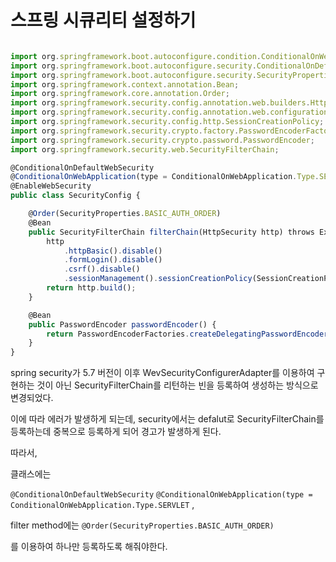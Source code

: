# 스프링 시큐리티 설정하기
```jsx

import org.springframework.boot.autoconfigure.condition.ConditionalOnWebApplication;
import org.springframework.boot.autoconfigure.security.ConditionalOnDefaultWebSecurity;
import org.springframework.boot.autoconfigure.security.SecurityProperties;
import org.springframework.context.annotation.Bean;
import org.springframework.core.annotation.Order;
import org.springframework.security.config.annotation.web.builders.HttpSecurity;
import org.springframework.security.config.annotation.web.configuration.EnableWebSecurity;
import org.springframework.security.config.http.SessionCreationPolicy;
import org.springframework.security.crypto.factory.PasswordEncoderFactories;
import org.springframework.security.crypto.password.PasswordEncoder;
import org.springframework.security.web.SecurityFilterChain;

@ConditionalOnDefaultWebSecurity
@ConditionalOnWebApplication(type = ConditionalOnWebApplication.Type.SERVLET)
@EnableWebSecurity
public class SecurityConfig {

    @Order(SecurityProperties.BASIC_AUTH_ORDER)
    @Bean
    public SecurityFilterChain filterChain(HttpSecurity http) throws Exception {
        http
            .httpBasic().disable()
            .formLogin().disable()
            .csrf().disable()
            .sessionManagement().sessionCreationPolicy(SessionCreationPolicy.STATELESS);
        return http.build();
    }

    @Bean
    public PasswordEncoder passwordEncoder() {
        return PasswordEncoderFactories.createDelegatingPasswordEncoder();
    }
}
```

spring security가 5.7 버전이 이후 WevSecurityConfigurerAdapter를 이용하여 구현하는 것이 아닌 SecurityFilterChain를 리턴하는 빈을 등록하여 생성하는 방식으로 변경되었다.  

이에 따라 에러가 발생하게 되는데, security에서는 defalut로 SecurityFilterChain를 등록하는데 중복으로 등록하게 되어 경고가 발생하게 된다.

따라서, 

클래스에는 

`@ConditionalOnDefaultWebSecurity`
`@ConditionalOnWebApplication(type = ConditionalOnWebApplication.Type.SERVLET` ,

filter method에는 
`@Order(SecurityProperties.BASIC_AUTH_ORDER)`

를 이용하여 하나만 등록하도록 해줘야한다.